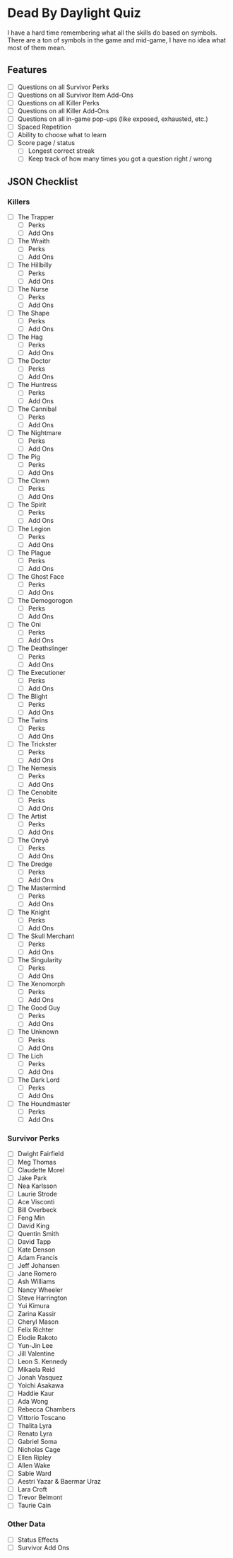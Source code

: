 # Dead By Daylight Quiz

I have a hard time remembering what all the skills do based on symbols. There are a ton of symbols in the game and mid-game, I have no idea what most of them mean.

## Features

- [ ] Questions on all Survivor Perks
- [ ] Questions on all Survivor Item Add-Ons
- [ ] Questions on all Killer Perks
- [ ] Questions on all Killer Add-Ons
- [ ] Questions on all in-game pop-ups (like exposed, exhausted, etc.)
- [ ] Spaced Repetition
- [ ] Ability to choose what to learn
- [ ] Score page / status
  - [ ] Longest correct streak
  - [ ] Keep track of how many times you got a question right / wrong

## JSON Checklist

### Killers

- [ ] The Trapper
  - [ ] Perks
  - [ ] Add Ons
- [ ] The Wraith
  - [ ] Perks
  - [ ] Add Ons
- [ ] The Hillbilly
  - [ ] Perks
  - [ ] Add Ons
- [ ] The Nurse
  - [ ] Perks
  - [ ] Add Ons
- [ ] The Shape
  - [ ] Perks
  - [ ] Add Ons
- [ ] The Hag
  - [ ] Perks
  - [ ] Add Ons
- [ ] The Doctor
  - [ ] Perks
  - [ ] Add Ons
- [ ] The Huntress
  - [ ] Perks
  - [ ] Add Ons
- [ ] The Cannibal
  - [ ] Perks
  - [ ] Add Ons
- [ ] The Nightmare
  - [ ] Perks
  - [ ] Add Ons
- [ ] The Pig
  - [ ] Perks
  - [ ] Add Ons
- [ ] The Clown
  - [ ] Perks
  - [ ] Add Ons
- [ ] The Spirit
  - [ ] Perks
  - [ ] Add Ons
- [ ] The Legion
  - [ ] Perks
  - [ ] Add Ons
- [ ] The Plague
  - [ ] Perks
  - [ ] Add Ons
- [ ] The Ghost Face
  - [ ] Perks
  - [ ] Add Ons
- [ ] The Demogorogon
  - [ ] Perks
  - [ ] Add Ons
- [ ] The Oni
  - [ ] Perks
  - [ ] Add Ons
- [ ] The Deathslinger
  - [ ] Perks
  - [ ] Add Ons
- [ ] The Executioner
  - [ ] Perks
  - [ ] Add Ons
- [ ] The Blight
  - [ ] Perks
  - [ ] Add Ons
- [ ] The Twins
  - [ ] Perks
  - [ ] Add Ons
- [ ] The Trickster
  - [ ] Perks
  - [ ] Add Ons
- [ ] The Nemesis
  - [ ] Perks
  - [ ] Add Ons
- [ ] The Cenobite
  - [ ] Perks
  - [ ] Add Ons
- [ ] The Artist
  - [ ] Perks
  - [ ] Add Ons
- [ ] The Onryō
  - [ ] Perks
  - [ ] Add Ons
- [ ] The Dredge
  - [ ] Perks
  - [ ] Add Ons
- [ ] The Mastermind
  - [ ] Perks
  - [ ] Add Ons
- [ ] The Knight
  - [ ] Perks
  - [ ] Add Ons
- [ ] The Skull Merchant
  - [ ] Perks
  - [ ] Add Ons
- [ ] The Singularity
  - [ ] Perks
  - [ ] Add Ons
- [ ] The Xenomorph
  - [ ] Perks
  - [ ] Add Ons
- [ ] The Good Guy
  - [ ] Perks
  - [ ] Add Ons
- [ ] The Unknown
  - [ ] Perks
  - [ ] Add Ons
- [ ] The Lich
  - [ ] Perks
  - [ ] Add Ons
- [ ] The Dark Lord
  - [ ] Perks
  - [ ] Add Ons
- [ ] The Houndmaster
  - [ ] Perks
  - [ ] Add Ons

### Survivor Perks

- [ ] Dwight Fairfield
- [ ] Meg Thomas
- [ ] Claudette Morel
- [ ] Jake Park
- [ ] Nea Karlsson
- [ ] Laurie Strode
- [ ] Ace Visconti
- [ ] Bill Overbeck
- [ ] Feng Min
- [ ] David King
- [ ] Quentin Smith
- [ ] David Tapp
- [ ] Kate Denson
- [ ] Adam Francis
- [ ] Jeff Johansen
- [ ] Jane Romero
- [ ] Ash Williams
- [ ] Nancy Wheeler
- [ ] Steve Harrington
- [ ] Yui Kimura
- [ ] Zarina Kassir
- [ ] Cheryl Mason
- [ ] Felix Richter
- [ ] Élodie Rakoto
- [ ] Yun-Jin Lee
- [ ] Jill Valentine
- [ ] Leon S. Kennedy
- [ ] Mikaela Reid
- [ ] Jonah Vasquez
- [ ] Yoichi Asakawa
- [ ] Haddie Kaur
- [ ] Ada Wong
- [ ] Rebecca Chambers
- [ ] Vittorio Toscano
- [ ] Thalita Lyra
- [ ] Renato Lyra
- [ ] Gabriel Soma
- [ ] Nicholas Cage
- [ ] Ellen Ripley
- [ ] Allen Wake
- [ ] Sable Ward
- [ ] Aestri Yazar & Baermar Uraz
- [ ] Lara Croft
- [ ] Trevor Belmont
- [ ] Taurie Cain

### Other Data

- [ ] Status Effects
- [ ] Survivor Add Ons
